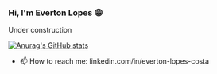 ### Hi, I'm Everton Lopes :grin:

Under construction

[![Anurag's GitHub stats](https://github-readme-stats.vercel.app/api?username=EvertonLopes)](https://github.com/anuraghazra/github-readme-stats)

- 📫 How to reach me: linkedin.com/in/everton-lopes-costa

<!--
**EvertonLopes/EvertonLopes** is a ✨ _special_ ✨ repository because its `README.md` (this file) appears on your GitHub profile.

Here are some ideas to get you started:

- 🔭 I’m currently working on ...
- 🌱 I’m currently learning ...
- 👯 I’m looking to collaborate on ...
- 🤔 I’m looking for help with ...
- 💬 Ask me about ...
- 📫 How to reach me: ...
- 😄 Pronouns: ...
- ⚡ Fun fact: ...
-->
